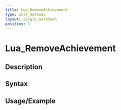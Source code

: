 ```yaml
---
title: Lua_RemoveAchievement
type: unit_methods
layout: single_markdown
position: 1
---
```


# Lua_RemoveAchievement

## Description

## Syntax

## Usage/Example


